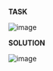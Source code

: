 **TASK**

![image](https://github.com/Ireal-ai/SQLAcademyTaskSolution/assets/82309024/17be020f-998e-4f36-a246-85fbd0e66f78)

**SOLUTION**

![image](https://github.com/Ireal-ai/SQLAcademyTaskSolution/assets/82309024/34b01e5e-7f58-46ca-98a7-7b124eb722f4)

